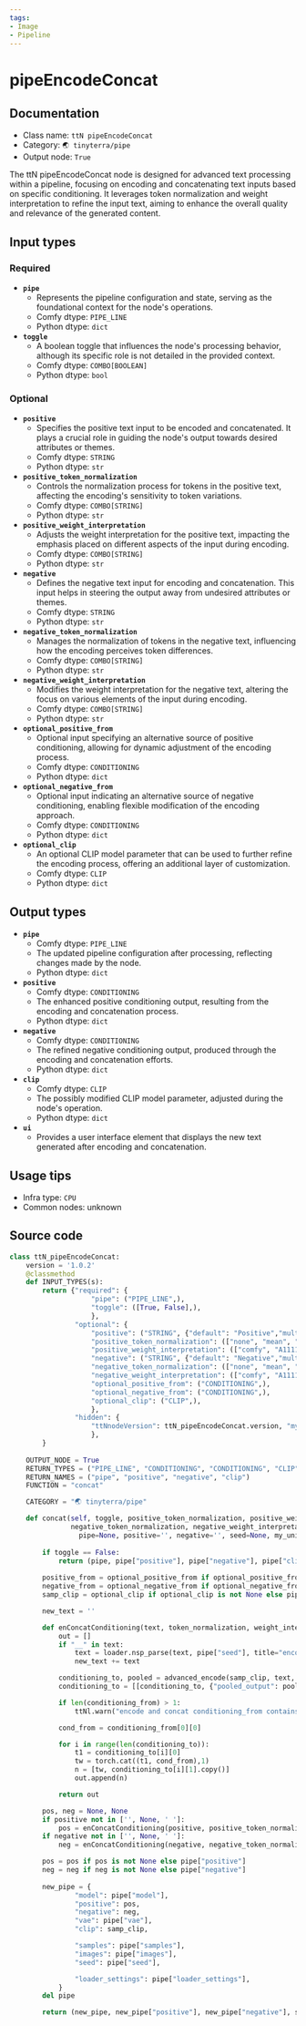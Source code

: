 ```yaml
---
tags:
- Image
- Pipeline
---
```


# pipeEncodeConcat
## Documentation
- Class name: `ttN pipeEncodeConcat`
- Category: `🌏 tinyterra/pipe`
- Output node: `True`

The ttN pipeEncodeConcat node is designed for advanced text processing within a pipeline, focusing on encoding and concatenating text inputs based on specific conditioning. It leverages token normalization and weight interpretation to refine the input text, aiming to enhance the overall quality and relevance of the generated content.
## Input types
### Required
- **`pipe`**
    - Represents the pipeline configuration and state, serving as the foundational context for the node's operations.
    - Comfy dtype: `PIPE_LINE`
    - Python dtype: `dict`
- **`toggle`**
    - A boolean toggle that influences the node's processing behavior, although its specific role is not detailed in the provided context.
    - Comfy dtype: `COMBO[BOOLEAN]`
    - Python dtype: `bool`
### Optional
- **`positive`**
    - Specifies the positive text input to be encoded and concatenated. It plays a crucial role in guiding the node's output towards desired attributes or themes.
    - Comfy dtype: `STRING`
    - Python dtype: `str`
- **`positive_token_normalization`**
    - Controls the normalization process for tokens in the positive text, affecting the encoding's sensitivity to token variations.
    - Comfy dtype: `COMBO[STRING]`
    - Python dtype: `str`
- **`positive_weight_interpretation`**
    - Adjusts the weight interpretation for the positive text, impacting the emphasis placed on different aspects of the input during encoding.
    - Comfy dtype: `COMBO[STRING]`
    - Python dtype: `str`
- **`negative`**
    - Defines the negative text input for encoding and concatenation. This input helps in steering the output away from undesired attributes or themes.
    - Comfy dtype: `STRING`
    - Python dtype: `str`
- **`negative_token_normalization`**
    - Manages the normalization of tokens in the negative text, influencing how the encoding perceives token differences.
    - Comfy dtype: `COMBO[STRING]`
    - Python dtype: `str`
- **`negative_weight_interpretation`**
    - Modifies the weight interpretation for the negative text, altering the focus on various elements of the input during encoding.
    - Comfy dtype: `COMBO[STRING]`
    - Python dtype: `str`
- **`optional_positive_from`**
    - Optional input specifying an alternative source of positive conditioning, allowing for dynamic adjustment of the encoding process.
    - Comfy dtype: `CONDITIONING`
    - Python dtype: `dict`
- **`optional_negative_from`**
    - Optional input indicating an alternative source of negative conditioning, enabling flexible modification of the encoding approach.
    - Comfy dtype: `CONDITIONING`
    - Python dtype: `dict`
- **`optional_clip`**
    - An optional CLIP model parameter that can be used to further refine the encoding process, offering an additional layer of customization.
    - Comfy dtype: `CLIP`
    - Python dtype: `dict`
## Output types
- **`pipe`**
    - Comfy dtype: `PIPE_LINE`
    - The updated pipeline configuration after processing, reflecting changes made by the node.
    - Python dtype: `dict`
- **`positive`**
    - Comfy dtype: `CONDITIONING`
    - The enhanced positive conditioning output, resulting from the encoding and concatenation process.
    - Python dtype: `dict`
- **`negative`**
    - Comfy dtype: `CONDITIONING`
    - The refined negative conditioning output, produced through the encoding and concatenation efforts.
    - Python dtype: `dict`
- **`clip`**
    - Comfy dtype: `CLIP`
    - The possibly modified CLIP model parameter, adjusted during the node's operation.
    - Python dtype: `dict`
- **`ui`**
    - Provides a user interface element that displays the new text generated after encoding and concatenation.
## Usage tips
- Infra type: `CPU`
- Common nodes: unknown


## Source code
```python
class ttN_pipeEncodeConcat:
    version = '1.0.2'
    @classmethod
    def INPUT_TYPES(s):
        return {"required": {
                    "pipe": ("PIPE_LINE",),
                    "toggle": ([True, False],),
                    },
                "optional": {
                    "positive": ("STRING", {"default": "Positive","multiline": True}),
                    "positive_token_normalization": (["none", "mean", "length", "length+mean"],),
                    "positive_weight_interpretation": (["comfy", "A1111", "compel", "comfy++", "down_weight"],),
                    "negative": ("STRING", {"default": "Negative","multiline": True}),
                    "negative_token_normalization": (["none", "mean", "length", "length+mean"],),
                    "negative_weight_interpretation": (["comfy", "A1111", "compel", "comfy++", "down_weight"],),
                    "optional_positive_from": ("CONDITIONING",),
                    "optional_negative_from": ("CONDITIONING",),
                    "optional_clip": ("CLIP",),
                    },
                "hidden": {
                    "ttNnodeVersion": ttN_pipeEncodeConcat.version, "my_unique_id": "UNIQUE_ID"
                    },
        }
    
    OUTPUT_NODE = True
    RETURN_TYPES = ("PIPE_LINE", "CONDITIONING", "CONDITIONING", "CLIP")
    RETURN_NAMES = ("pipe", "positive", "negative", "clip")
    FUNCTION = "concat"

    CATEGORY = "🌏 tinyterra/pipe"

    def concat(self, toggle, positive_token_normalization, positive_weight_interpretation,
               negative_token_normalization, negative_weight_interpretation,
                 pipe=None, positive='', negative='', seed=None, my_unique_id=None, optional_positive_from=None, optional_negative_from=None, optional_clip=None):
        
        if toggle == False:
            return (pipe, pipe["positive"], pipe["negative"], pipe["clip"])
        
        positive_from = optional_positive_from if optional_positive_from is not None else pipe["positive"] 
        negative_from = optional_negative_from if optional_negative_from is not None else pipe["negative"]
        samp_clip = optional_clip if optional_clip is not None else pipe["clip"]

        new_text = ''

        def enConcatConditioning(text, token_normalization, weight_interpretation, conditioning_from, new_text):
            out = []
            if "__" in text:
                text = loader.nsp_parse(text, pipe["seed"], title="encodeConcat", my_unique_id=my_unique_id)
                new_text += text

            conditioning_to, pooled = advanced_encode(samp_clip, text, token_normalization, weight_interpretation, w_max=1.0, apply_to_pooled='enable')
            conditioning_to = [[conditioning_to, {"pooled_output": pooled}]]

            if len(conditioning_from) > 1:
                ttNl.warn("encode and concat conditioning_from contains more than 1 cond, only the first one will actually be applied to conditioning_to")

            cond_from = conditioning_from[0][0]

            for i in range(len(conditioning_to)):
                t1 = conditioning_to[i][0]
                tw = torch.cat((t1, cond_from),1)
                n = [tw, conditioning_to[i][1].copy()]
                out.append(n)

            return out

        pos, neg = None, None
        if positive not in ['', None, ' ']:
            pos = enConcatConditioning(positive, positive_token_normalization, positive_weight_interpretation, positive_from, new_text)
        if negative not in ['', None, ' ']:
            neg = enConcatConditioning(negative, negative_token_normalization, negative_weight_interpretation, negative_from, new_text)

        pos = pos if pos is not None else pipe["positive"]
        neg = neg if neg is not None else pipe["negative"]
        
        new_pipe = {
                "model": pipe["model"],
                "positive": pos,
                "negative": neg,
                "vae": pipe["vae"],
                "clip": samp_clip,

                "samples": pipe["samples"],
                "images": pipe["images"],
                "seed": pipe["seed"],

                "loader_settings": pipe["loader_settings"],
            }
        del pipe

        return (new_pipe, new_pipe["positive"], new_pipe["negative"], samp_clip, { "ui": { "string": new_text } } )

```
